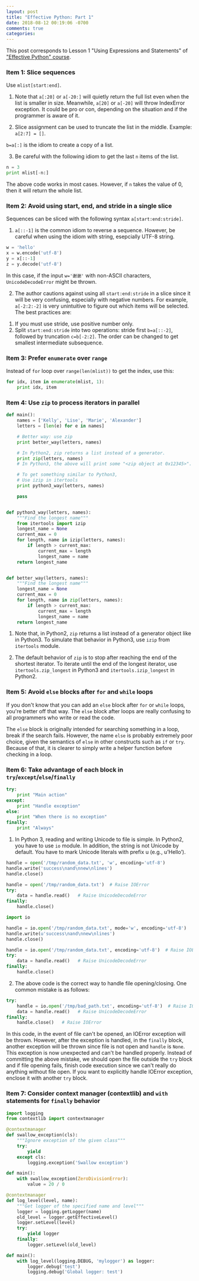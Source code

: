 ```yaml
---
layout: post
title: "Effective Python: Part 1"
date: 2018-08-12 00:19:06 -0700
comments: true
categories: 
---
```


This post corresponds to Lesson 1 "Using Expressions and Statements" of ["Effective Python" course](https://www.safaribooksonline.com/videos/effective-python/9780134175249).

<!--more-->

### Item 1: Slice sequences

Use `mlist[start:end]`.

1) Note that `a[:20]` or `a[-20:]` will quietly return the full list even when the list is smaller in size.
Meanwhile, `a[20]` or `a[-20]` will throw IndexError exception.
It could be pro or con, depending on the situation and if the programmer is aware of it.

2) Slice assignment can be used to truncate the list in the middle. Example: `a[2:7] = []`.

`b=a[:]` is the idiom to create a copy of a list.

3) Be careful with the following idiom to get the last `n` items of the list.

``` python WRONG: For input n, return the last n items from list
n = 3
print mlist[-n:]
```

The above code works in most cases. However, if `n` takes the value of 0, then it will return the whole list.

### Item 2: Avoid using start, end, and stride in a single slice

Sequences can be sliced with the following syntax `a[start:end:stride]`.

1) `a[::-1]` is the common idiom to reverse a sequence. However, be careful when using the idiom with string, esepcially UTF-8 string.

``` python WRONG: Reverse UTF-8 string
w = 'hello'
x = w.encode('utf-8')
y = x[::-1]
z = y.decode('utf-8')
```

In this case, if the input `w='谢谢'` with non-ASCII characters, `UnicodeDecodeError` might be thrown.

2) The author cautions against using all `start:end:stride` in a slice since it will be very confusing, especially with negative numbers.
For example, `a[-2:2:-2]` is very unintuitive to figure out which items will be selected.
The best practices are:

1. If you must use stride, use positive number only.
1. Split `start:end:stride` into two operations: stride first `b=a[::-2]`, followed by truncation `c=b[-2:2]`. The order can be changed to get smallest intermediate subsequence.

### Item 3: Prefer `enumerate` over `range`

Instead of `for` loop over `range(len(mlist))` to get the index, use this:

```python enumerate example
for idx, item in enumerate(mlist, 1):
    print idx, item
```

### Item 4: Use `zip` to process iterators in parallel

``` python Example of zip
def main():
    names = ['Kelly', 'Lise', 'Marie', 'Alexander']
    letters = [len(e) for e in names]

    # Better way: use zip
    print better_way(letters, names)

    # In Python2, zip returns a list instead of a generator.
    print zip(letters, names)
    # In Python3, the above will print some "<zip object at 0x12345>".

    # To get something similar to Python3,
    # Use izip in itertools
    print python3_way(letters, names)

    pass


def python3_way(letters, names):
    """Find the longest name"""
    from itertools import izip
    longest_name = None
    current_max = 0
    for length, name in izip(letters, names):
        if length > current_max:
            current_max = length
            longest_name = name
    return longest_name


def better_way(letters, names):
    """Find the longest name"""
    longest_name = None
    current_max = 0
    for length, name in zip(letters, names):
        if length > current_max:
            current_max = length
            longest_name = name
    return longest_name
```

1) Note that, in Python2, `zip` returns a list instead of a generator object like in Python3.
To simulate that behavior in Python3, use `izip` from `itertools` module.

2) The default behavior of `zip` is to stop after reaching the end of the shortest iterator.
To iterate until the end of the longest iterator, use `itertools.zip_longest` in Python3 and `itertools.izip_longest` in Python2.

### Item 5: Avoid `else` blocks after `for` and `while` loops

If you don't know that you can add an `else` block after `for` or `while` loops, you're better off that way.
The `else` block after loops are really confusing to all programmers who write or read the code.

The `else` block is originally intended for searching something in a loop, break if the search fails.
However, the name `else` is probably extremely poor choice, given the semantics of `else` in other constructs such as `if` or `try`. 
Because of that, it is clearer to simply write a helper function before checking in a loop.

### Item 6: Take advantage of each block in `try`/`except`/`else`/`finally`

``` python Function of each block
try:
    print "Main action"
except:
    print "Handle exception"
else:
    print "When there is no exception"
finally:
    print "Always"
```

1) In Python 3, reading and writing Unicode to file is simple.
In Python2, you have to use `io` module.
In addition, the string is not Unicode by default. 
You have to mark Unicode literals with prefix u (e.g., u’Hello’).

``` python Unicode read/write in Python3
handle = open('/tmp/random_data.txt', 'w', encoding='utf-8')
handle.write('success\nand\nnew\nlines')
handle.close()

handle = open('/tmp/random_data.txt')  # Raise IOError
try:
    data = handle.read()   # Raise UnicodeDecodeError
finally:
    handle.close()
```

``` python Unicode read/write in Python2
import io

handle = io.open('/tmp/random_data.txt', mode='w', encoding='utf-8')
handle.write(u'success\nand\nnew\nlines')
handle.close()

handle = io.open('/tmp/random_data.txt', encoding='utf-8')  # Raise IOError
try:
    data = handle.read()   # Raise UnicodeDecodeError
finally:
    handle.close()
```

2) The above code is the correct way to handle file opening/closing.
One common mistake is as follows:

``` python WRONG: Common mistake in file handling
try:
    handle = io.open('/tmp/bad_path.txt', encoding='utf-8')  # Raise IOError
    data = handle.read()   # Raise UnicodeDecodeError
finally:
    handle.close()   # Raise IOError
```

In this code, in the event of file can't be opened, an IOError exception will be thrown. 
However, after the exception is handled, in the `finally` block, another exception will be thrown since file is not open and `handle` is `None`.
This exception is now unexpected and can't be handled properly.
Instead of committing the above mistake, we should open the file outside the `try` block and if file opening fails, finish code execution since we can't really do anything without file open.
If you want to explicitly handle IOError exception, enclose it with another `try` block.

### Item 7: Consider context manager (contextlib) and `with` statements for `finally` behavior

``` python Context manager example
import logging
from contextlib import contextmanager

@contextmanager
def swallow_exception(cls):
    """Ignore exception of the given class"""
    try:
        yield
    except cls:
        logging.exception('Swallow exception')

def main():
    with swallow_exception(ZeroDivisionError):
        value = 20 / 0
```

``` python Context manager example with handle return
@contextmanager
def log_level(level, name):
    """Get logger of the specified name and level"""
    logger = logging.getLogger(name)
    old_level = logger.getEffectiveLevel()
    logger.setLevel(level)
    try:
        yield logger
    finally:
        logger.setLevel(old_level)

def main():
    with log_level(logging.DEBUG, 'mylogger') as logger:
        logger.debug('test')
        logging.debug('Global logger: test')
```
